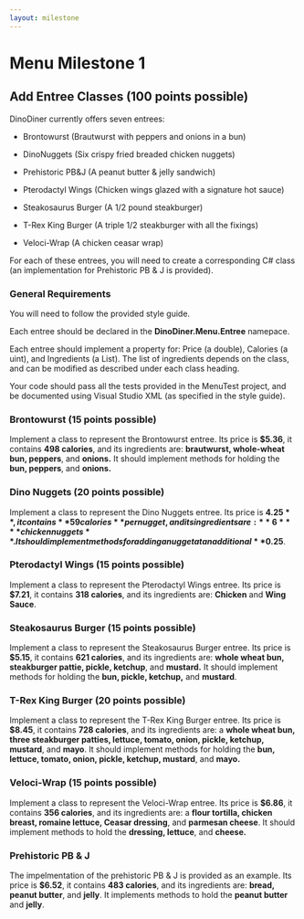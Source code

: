 ```yaml
---
layout: milestone
---
```


# Menu Milestone 1

## Add Entree Classes (100 points possible)

DinoDiner currently offers seven entrees:

* Brontowurst (Brautwurst with peppers and onions in a bun)

* DinoNuggets (Six crispy fried breaded chicken nuggets)

* Prehistoric PB&J (A peanut butter & jelly sandwich)

* Pterodactyl Wings (Chicken wings glazed with a signature hot sauce)

* Steakosaurus Burger (A 1/2 pound steakburger)

* T-Rex King Burger (A triple 1/2 steakburger with all the fixings)

* Veloci-Wrap (A chicken ceasar wrap)

For each of these entrees, you will need to create a corresponding C# class (an implementation for Prehistoric PB & J is provided).

### General Requirements

You will need to follow the provided style guide.

Each entree should be declared in the **DinoDiner.Menu.Entree** namepace.

Each entree should implement a property for: Price (a double), Calories (a uint), and Ingredients (a List<string>).  The list of ingredients depends on the class, and can be modified as described under each class heading.

Your code should pass all the tests  provided in the MenuTest project, and be documented using Visual Studio XML (as specified in the style guide).

### Brontowurst (15 points possible)

Implement a class to represent the Brontowurst entree.  Its price is **$5.36**, it contains **498 calories**, and its ingredients are: **brautwurst, whole-wheat bun, peppers**, and **onions.**  It should implement methods for holding the **bun, peppers**, and **onions.**

### Dino Nuggets (20 points possible)

Implement a class to represent the Dino Nuggets entree.  Its price is **$4.25**, it contains **59 calories** per nugget, and its ingredients are: **6** **chicken nuggets**.  It should implement methods for adding a nugget at an additional **$0.25**.

### Pterodactyl Wings (15 points possible)

Implement a class to represent the Pterodactyl Wings entree.  Its price is **$7.21**, it contains **318 calories**, and its ingredients are:  **Chicken** and **Wing Sauce**.

### Steakosaurus Burger (15 points possible)

Implement a class to represent the Steakosaurus Burger entree.  Its price is **$5.15**, it contains **621 calories**, and its ingredients are: **whole wheat bun, steakburger pattie, pickle, ketchup**, and **mustard.**  It should implement methods for holding the **bun, pickle, ketchup,** and **mustard**.

### T-Rex King Burger (20 points possible)

Implement a class to represent the T-Rex King Burger entree.  Its price is **$8.45**, it contains **728 calories**, and its ingredients are: a **whole wheat bun, three steakburger patties, lettuce, tomato, onion, pickle, ketchup, mustard**, and **mayo**.  It should implement methods for holding the **bun, lettuce, tomato, onion, pickle, ketchup, mustard**, and **mayo.**

### Veloci-Wrap (15 points possible)

Implement a class to represent the Veloci-Wrap entree.  Its price is **$6.86**, it contains **356 calories**, and its ingredients are: a **flour tortilla, chicken breast, romaine lettuce, Ceasar dressing**, and **parmesan cheese**.  It should implement methods to hold the **dressing, lettuce**, and **cheese.**

### Prehistoric PB & J

The impelmentation of the prehistoric PB & J is provided as an example.  Its price is **$6.52**, it contains **483 calories**, and its ingredients are: **bread, peanut butter**, and **jelly**.  It implements methods to hold the **peanut butter** and **jelly**.
